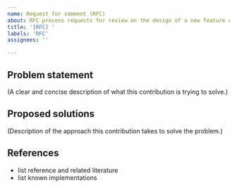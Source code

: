 ```yaml
---
name: Request for comment (RFC)
about: RFC process requests for review on the design of a new feature or bug fix that involves more efforts. This thread is automatically mirrored to the dev@mxnet.apache.org mailing list.
title: '[RFC] '
labels: 'RFC'
assignees: ''

---
```


## Problem statement
(A clear and concise description of what this contribution is trying to solve.)

## Proposed solutions
(Description of the approach this contribution takes to solve the problem.)

## References
- list reference and related literature
- list known implementations
